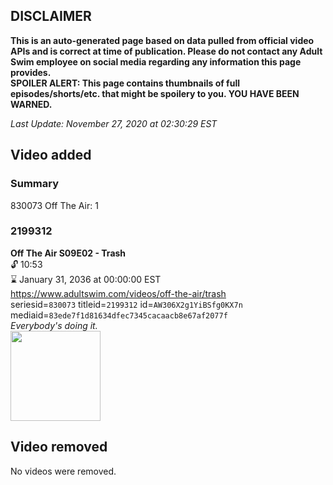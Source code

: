 ## DISCLAIMER
**This is an auto-generated page based on data pulled from official video APIs and is correct at time of publication. Please do not contact any Adult Swim employee on social media regarding any information this page provides.**  
**SPOILER ALERT: This page contains thumbnails of full episodes/shorts/etc. that might be spoilery to you. YOU HAVE BEEN WARNED.**  

_Last Update: November 27, 2020 at 02:30:29 EST_
## Video added
### Summary
830073 Off The Air: 1  
### 2199312
**Off The Air S09E02 - Trash**  
 🔓 10:53  
⌛ January 31, 2036 at 00:00:00 EST  
https://www.adultswim.com/videos/off-the-air/trash  
seriesid=`830073` titleid=`2199312` id=`AW306X2g1YiBSfg0KX7n` mediaid=`83ede7f1d81634dfec7345cacaacb8e67af2077f`  
_Everybody's doing it._  
<a href="https://media.cdn.adultswim.com/uploads/20191025/thumbnails/2_1910251214530-offtheair_902_dup-20191024.jpg"><img src="https://media.cdn.adultswim.com/uploads/20191025/thumbnails/2_1910251214530-offtheair_902_dup-20191024.jpg" height="144px" /></a>
## Video removed
No videos were removed.  
